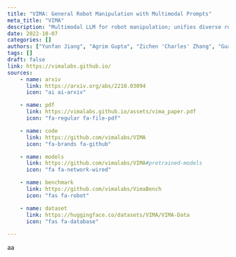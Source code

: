 ```yaml
---
title: "VIMA: General Robot Manipulation with Multimodal Prompts"
meta_title: "VIMA"
description: "Multimodal LLM for robot manipulation; unifies diverse robotics tasks in a single prompting framework."
date: 2022-10-07
categories: []
authors: ["Yunfan Jiang", "Agrim Gupta", "Zichen 'Charles' Zhang", "Guanzhi Wang", "Yongqiang Dou", "Yanjun Chen", "Li Fei-Fei", "Anima Anandkumar", "Yuke Zhu", "Linxi 'Jim' Fan"]
tags: []
draft: false
link: https://vimalabs.github.io/
sources:
    - name: arxiv
      link: https://arxiv.org/abs/2210.03094
      icon: "ai ai-arxiv"

    - name: pdf
      link: https://vimalabs.github.io/assets/vima_paper.pdf
      icon: "fa-regular fa-file-pdf"

    - name: code
      link: https://github.com/vimalabs/VIMA
      icon: "fa-brands fa-github"

    - name: models
      link: https://github.com/vimalabs/VIMA#pretrained-models
      icon: "fa fa-network-wired"

    - name: benchmark
      link: https://github.com/vimalabs/VimaBench
      icon: "fas fa-robot"

    - name: dataset
      link: https://huggingface.co/datasets/VIMA/VIMA-Data
      icon: "fas fa-database"

---
```


aa